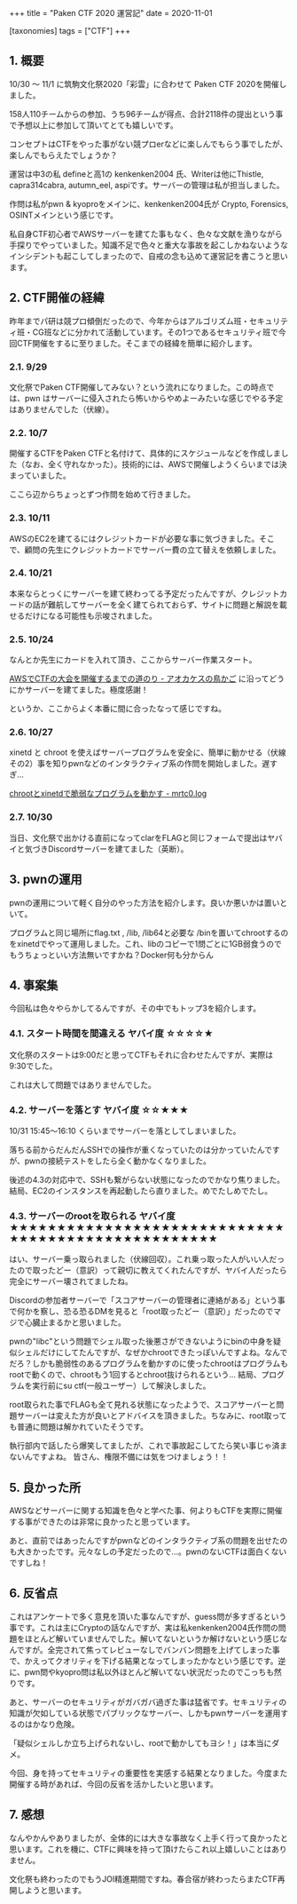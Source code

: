 +++
title = "Paken CTF 2020 運営記"
date = 2020-11-01

[taxonomies]
tags = ["CTF"]
+++

## 1. 概要

10/30 〜 11/1 に筑駒文化祭2020「彩雲」に合わせて Paken CTF 2020を開催しました。

158人110チームからの参加、うち96チームが得点、合計2118件の提出という事で予想以上に参加して頂いてとても嬉しいです。

コンセプトはCTFをやった事がない競プロerなどに楽しんでもらう事でしたが、楽しんでもらえたでしょうか？

運営は中3の私 defineと高1の kenkenken2004 氏、Writerは他にThistle, capra314cabra, autumn_eel, aspiです。サーバーの管理は私が担当しました。

<!-- more -->

作問は私がpwn & kyoproをメインに、kenkenken2004氏が Crypto, Forensics, OSINTメインという感じです。

私自身CTF初心者でAWSサーバーを建てた事もなく、色々な文献を漁りながら手探りでやっていました。知識不足で色々と重大な事故を起こしかねないようなインシデントも起こしてしまったので、自戒の念も込めて運営記を書こうと思います。

## 2. CTF開催の経緯

昨年までパ研は競プロ傾倒だったので、今年からはアルゴリズム班・セキュリティ班・CG班などに分かれて活動しています。その1つであるセキュリティ班で今回CTF開催をするに至りました。そこまでの経緯を簡単に紹介します。

### 2.1. 9/29

文化祭でPaken CTF開催してみない？という流れになりました。この時点では、pwn はサーバーに侵入されたら怖いからやめよーみたいな感じでやる予定はありませんでした（伏線）。

### 2.2. 10/7

開催するCTFをPaken CTFと名付けて、具体的にスケジュールなどを作成しました（なお、全く守れなかった）。技術的には、AWSで開催しようくらいまでは決まっていました。

ここら辺からちょっとずつ作問を始めて行きました。

### 2.3. 10/11

AWSのEC2を建てるにはクレジットカードが必要な事に気づきました。そこで、顧問の先生にクレジットカードでサーバー費の立て替えを依頼しました。

### 2.4. 10/21

本来ならとっくにサーバーを建て終わってる予定だったんですが、クレジットカードの話が難航してサーバーを全く建てられておらず、サイトに問題と解説を載せるだけになる可能性も示唆されました。

### 2.5. 10/24

なんとか先生にカードを入れて頂き、ここからサーバー作業スタート。

[AWSでCTFの大会を開催するまでの道のり - アオカケスの鳥かご](https://aokakes.hatenablog.com/entry/2019/08/24/233913) に沿ってどうにかサーバーを建てました。極度感謝！

というか、ここからよく本番に間に合ったなって感じですね。

### 2.6. 10/27

xinetd と chroot を使えばサーバープログラムを安全に、簡単に動かせる（伏線その2）事を知りpwnなどのインタラクティブ系の作問を開始しました。遅すぎ...

[chrootとxinetdで脆弱なプログラムを動かす - mrtc0.log](http://mrtc0.hateblo.jp/entry/2016/01/22/180223)

### 2.7. 10/30

当日、文化祭で出かける直前になってclarをFLAGと同じフォームで提出はヤバイと気づきDiscordサーバーを建てました（英断）。

## 3. pwnの運用

pwnの運用について軽く自分のやった方法を紹介します。良いか悪いかは置いといて。

プログラムと同じ場所にflag.txt , /lib, /lib64と必要な /binを置いてchrootするのをxinetdでやって運用しました。これ、libのコピーで1問ごとに1GB弱食うのでもうちょっといい方法無いですかね？Docker何も分からん

## 4. 事案集

今回私は色々やらかしてるんですが、その中でもトップ3を紹介します。

### 4.1. スタート時間を間違える ヤバイ度 ☆☆☆☆★

文化祭のスタートは9:00だと思ってCTFもそれに合わせたんですが、実際は9:30でした。

これは大して問題ではありませんでした。

### 4.2. サーバーを落とす ヤバイ度 ☆☆★★★

10/31 15:45〜16:10 くらいまでサーバーを落としてしまいました。

落ちる前からだんだんSSHでの操作が重くなっていたのは分かっていたんですが、pwnの接続テストをしたら全く動かなくなりました。

後述の4.3の対応中で、SSHも繋がらない状態になったのでかなり焦りました。結局、EC2のインスタンスを再起動したら直りました。めでたしめでたし。

### 4.3. サーバーのrootを取られる ヤバイ度 ★★★★★★★★★★★★★★★★★★★★★★★★★★★★★★★★★★★★★★★★★★★★★★★★★★★

はい、サーバー乗っ取られました（伏線回収）。これ乗っ取った人がいい人だったので取ったどー（意訳）って親切に教えてくれたんですが、ヤバイ人だったら完全にサーバー壊されてましたね。

Discordの参加者サーバーで「スコアサーバーの管理者に連絡がある」という事で何かを察し、恐る恐るDMを見ると「root取ったどー（意訳）」だったのでマジで心臓止まるかと思いました。

pwnの"libc"という問題でシェル取った後悪さができないようにbinの中身を疑似シェルだけにしてたんですが、なぜかchrootできたっぽいんですよね。なんでだろ？しかも脆弱性のあるプログラムを動かすのに使ったchrootはプログラムもrootで動くので、chrootもう1回するとchroot抜けられるという... 結局、プログラムを実行前にsu ctf(一般ユーザー）して解決しました。

root取られた事でFLAGも全て見れる状態になったようで、スコアサーバーと問題サーバーは変えた方が良いとアドバイスを頂きました。ちなみに、root取っても普通に問題は解かれていたそうです。

執行部内で話したら爆笑してましたが、これで事故起こしてたら笑い事じゃ済まないんですよね。
皆さん、権限不備には気をつけましょう！！

## 5. 良かった所

AWSなどサーバーに関する知識を色々と学べた事、何よりもCTFを実際に開催する事ができたのは非常に良かったと思っています。

あと、直前ではあったんですがpwnなどのインタラクティブ系の問題を出せたのも大きかったです。元々なしの予定だったので...。pwnのないCTFは面白くないですしね！

## 6. 反省点

これはアンケートで多く意見を頂いた事なんですが、guess問が多すぎるという事です。これは主にCryptoの話なんですが、実は私kenkenken2004氏作問の問題をほとんど解いていませんでした。解いてないというか解けないという感じなんですが。全完されて焦ってレビューなしでバンバン問題を上げてしまった事で、かえってクオリティを下げる結果となってしまったかなという感じです。逆に、pwn問やkyopro問は私以外ほとんど解いてない状況だったのでこっちも然りです。

あと、サーバーのセキュリティがガバガバ過ぎた事は猛省です。セキュリティの知識が欠如している状態でパブリックなサーバー、しかもpwnサーバーを運用するのはかなり危険。

「疑似シェルしか立ち上げられないし、rootで動かしてもヨシ！」は本当にダメ。

今回、身を持ってセキュリティの重要性を実感する結果となりました。今度また開催する時があれば、今回の反省を活かしたいと思います。

## 7. 感想

なんやかんやありましたが、全体的には大きな事故なく上手く行って良かったと思います。これを機に、CTFに興味を持って頂けたらこれ以上嬉しいことはありません。

文化祭も終わったのでもうJOI精進期間ですね。春合宿が終わったらまたCTF再開しようと思います。